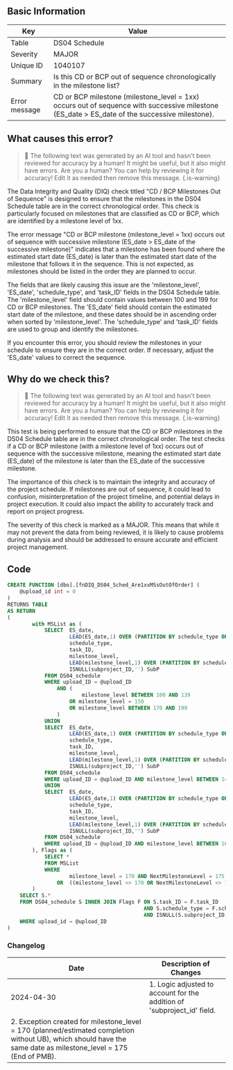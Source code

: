 ## Basic Information
| Key         | Value          |
|-------------|----------------|
| Table       | DS04 Schedule |
| Severity    | MAJOR |
| Unique ID   | 1040107   |
| Summary     | Is this CD or BCP out of sequence chronologically in the milestone list? |
| Error message | CD or BCP milestone (milestone_level = 1xx) occurs out of sequence with successive milestone (ES_date > ES_date of the successive milestone). |

## What causes this error?

> :robot: The following text was generated by an AI tool and hasn't been reviewed for accuracy by a human! It might be useful, but it also might have errors. Are you a human? You can help by reviewing it for accuracy! Edit it as needed then remove this message.
{.is-warning}

The Data Integrity and Quality (DIQ) check titled "CD / BCP Milestones Out of Sequence" is designed to ensure that the milestones in the DS04 Schedule table are in the correct chronological order. This check is particularly focused on milestones that are classified as CD or BCP, which are identified by a milestone level of 1xx.

The error message "CD or BCP milestone (milestone_level = 1xx) occurs out of sequence with successive milestone (ES_date > ES_date of the successive milestone)" indicates that a milestone has been found where the estimated start date (ES_date) is later than the estimated start date of the milestone that follows it in the sequence. This is not expected, as milestones should be listed in the order they are planned to occur.

The fields that are likely causing this issue are the 'milestone_level', 'ES_date', 'schedule_type', and 'task_ID' fields in the DS04 Schedule table. The 'milestone_level' field should contain values between 100 and 199 for CD or BCP milestones. The 'ES_date' field should contain the estimated start date of the milestone, and these dates should be in ascending order when sorted by 'milestone_level'. The 'schedule_type' and 'task_ID' fields are used to group and identify the milestones.

If you encounter this error, you should review the milestones in your schedule to ensure they are in the correct order. If necessary, adjust the 'ES_date' values to correct the sequence.
## Why do we check this?

> :robot: The following text was generated by an AI tool and hasn't been reviewed for accuracy by a human! It might be useful, but it also might have errors. Are you a human? You can help by reviewing it for accuracy! Edit it as needed then remove this message.
{.is-warning}

This test is being performed to ensure that the CD or BCP milestones in the DS04 Schedule table are in the correct chronological order. The test checks if a CD or BCP milestone (with a milestone level of 1xx) occurs out of sequence with the successive milestone, meaning the estimated start date (ES_date) of the milestone is later than the ES_date of the successive milestone.

The importance of this check is to maintain the integrity and accuracy of the project schedule. If milestones are out of sequence, it could lead to confusion, misinterpretation of the project timeline, and potential delays in project execution. It could also impact the ability to accurately track and report on project progress. 

The severity of this check is marked as a MAJOR. This means that while it may not prevent the data from being reviewed, it is likely to cause problems during analysis and should be addressed to ensure accurate and efficient project management.
## Code

```sql
CREATE FUNCTION [dbo].[fnDIQ_DS04_Sched_Are1xxMSsOutOfOrder] (
	@upload_id int = 0
)
RETURNS TABLE
AS RETURN
(
		with MSList as (
			SELECT 	ES_date, 
					LEAD(ES_date,1) OVER (PARTITION BY schedule_type ORDER BY milestone_level) as NextES, 
					schedule_type, 
					task_ID, 
					milestone_level, 
					LEAD(milestone_level,1) OVER (PARTITION BY schedule_type ORDER BY milestone_level) as NextMilestoneLevel,
					ISNULL(subproject_ID,'') SubP
			FROM DS04_schedule
			WHERE upload_ID = @upload_ID 
				AND (
						milestone_level BETWEEN 100 AND 139
					OR milestone_level = 150
					OR milestone_level BETWEEN 170 AND 199
				)
			UNION
			SELECT 	ES_date, 
					LEAD(ES_date,1) OVER (PARTITION BY schedule_type ORDER BY milestone_level) as NextES, 
					schedule_type, 
					task_ID, 
					milestone_level,
					LEAD(milestone_level,1) OVER (PARTITION BY schedule_type ORDER BY milestone_level) as NextMilestoneLevel,
					ISNULL(subproject_ID,'') SubP
			FROM DS04_schedule
			WHERE upload_ID = @upload_ID AND milestone_level BETWEEN 140 AND 145
			UNION
			SELECT 	ES_date, 
					LEAD(ES_date,1) OVER (PARTITION BY schedule_type ORDER BY milestone_level) as NextES, 
					schedule_type, 
					task_ID, 
					milestone_level, 
					LEAD(milestone_level,1) OVER (PARTITION BY schedule_type ORDER BY milestone_level) as NextMilestoneLevel,
					ISNULL(subproject_ID,'') SubP
			FROM DS04_schedule
			WHERE upload_ID = @upload_ID AND milestone_level BETWEEN 160 AND 165
		), Flags as (
			SELECT * 
			FROM MSList
			WHERE 				
					milestone_level = 170 AND NextMilestoneLevel = 175 AND ES_date > NextES 
				OR 	((milestone_level <> 170 OR NextMilestoneLevel <> 175) AND milestone_level <> NextMilestoneLevel AND ES_date >= NextES) 
		)
	SELECT S.*
	FROM DS04_schedule S INNER JOIN Flags F ON S.task_ID = F.task_ID
											AND S.schedule_type = F.schedule_type
											AND ISNULL(S.subproject_ID,'') = F.SubP	
	WHERE upload_id = @upload_ID
)
```

### Changelog

| Date       | Description of Changes   |
| ---------- | ------------------------ |
| 2024-04-30 | 1. Logic adjusted to account for the addition of 'subproject_id' field.
2. Exception created for milestone_level = 170 (planned/estimated completion without UB), which should have the same date as milestone_level = 175 (End of PMB). |
